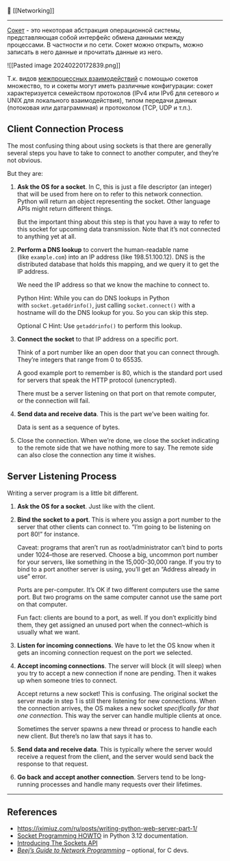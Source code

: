 🔗 [[Networking]]

----
[Сокет](https://ru.wikipedia.org/wiki/%D0%A1%D0%BE%D0%BA%D0%B5%D1%82_(%D0%BF%D1%80%D0%BE%D0%B3%D1%80%D0%B0%D0%BC%D0%BC%D0%BD%D1%8B%D0%B9_%D0%B8%D0%BD%D1%82%D0%B5%D1%80%D1%84%D0%B5%D0%B9%D1%81)) - это некоторая абстракция операционной системы, представляющая собой интерфейс обмена данными между процессами. В частности и по сети. Сокет можно открыть, можно записать в него данные и прочитать данные из него.

![[Pasted image 20240220172839.png]]

Т.к. видов [межпроцессных взаимодействий](https://ru.wikipedia.org/wiki/%D0%9C%D0%B5%D0%B6%D0%BF%D1%80%D0%BE%D1%86%D0%B5%D1%81%D1%81%D0%BD%D0%BE%D0%B5_%D0%B2%D0%B7%D0%B0%D0%B8%D0%BC%D0%BE%D0%B4%D0%B5%D0%B9%D1%81%D1%82%D0%B2%D0%B8%D0%B5) с помощью сокетов множество, то и сокеты могут иметь различные конфигурации: сокет характеризуется семейством протоколов (IPv4 или IPv6 для сетевого и UNIX для локального взаимодействия), типом передачи данных (потоковая или датаграммная) и протоколом (TCP, UDP и т.п.).

## Client Connection Process

The most confusing thing about using sockets is that there are generally several steps you have to take to connect to another computer, and they’re not obvious.

But they are:

1. **Ask the OS for a socket**. In C, this is just a file descriptor (an integer) that will be used from here on to refer to this network connection. Python will return an object representing the socket. Other language APIs might return different things.
    
	But the important thing about this step is that you have a way to refer to this socket for upcoming data transmission. Note that it’s not connected to anything yet at all.
    
2. **Perform a DNS lookup** to convert the human-readable name (like `example.com`) into an IP address (like 198.51.100.12). DNS is the distributed database that holds this mapping, and we query it to get the IP address.
    
    We need the IP address so that we know the machine to connect to.
    
    Python Hint: While you can do DNS lookups in Python with `socket.getaddrinfo()`, just calling `socket.connect()` with a hostname will do the DNS lookup for you. So you can skip this step.
    
	Optional C Hint: Use `getaddrinfo()` to perform this lookup.
    
3. **Connect the socket** to that IP address on a specific port.
    
    Think of a port number like an open door that you can connect through. They’re integers that range from 0 to 65535.
    
    A good example port to remember is 80, which is the standard port used for servers that speak the HTTP protocol (unencrypted).
    
    There must be a server listening on that port on that remote computer, or the connection will fail.
    
4. **Send data and receive data**. This is the part we’ve been waiting for.
    
    Data is sent as a sequence of bytes.
    
5. Close the connection. When we’re done, we close the socket indicating to the remote side that we have nothing more to say. The remote side can also close the connection any time it wishes.

## Server Listening Process

Writing a server program is a little bit different.

1. **Ask the OS for a socket**. Just like with the client.
    
2. **Bind the socket to a port**. This is where you assign a port number to the server that other clients can connect to. “I’m going to be listening on port 80!” for instance.
    
    Caveat: programs that aren’t run as root/administrator can’t bind to ports under 1024–those are reserved. Choose a big, uncommon port number for your servers, like something in the 15,000-30,000 range. If you try to bind to a port another server is using, you’ll get an “Address already in use” error.
    
    Ports are per-computer. It’s OK if two different computers use the same port. But two programs on the same computer cannot use the same port on that computer.
    
    Fun fact: clients are bound to a port, as well. If you don’t explicitly bind them, they get assigned an unused port when the connect–which is usually what we want.
    
3. **Listen for incoming connections**. We have to let the OS know when it gets an incoming connection request on the port we selected.
    
4. **Accept incoming connections**. The server will block (it will sleep) when you try to accept a new connection if none are pending. Then it wakes up when someone tries to connect.
    
    Accept returns a new socket! This is confusing. The original socket the server made in step 1 is still there listening for new connections. When the connection arrives, the OS makes a new socket _specifically for that one connection_. This way the server can handle multiple clients at once.
    
    Sometimes the server spawns a new thread or process to handle each new client. But there’s no law that says it has to.
    
5. **Send data and receive data**. This is typically where the server would receive a request from the client, and the server would send back the response to that request.
    
6. **Go back and accept another connection**. Servers tend to be long-running processes and handle many requests over their lifetimes.

----
## References
- https://iximiuz.com/ru/posts/writing-python-web-server-part-1/
- [Socket Programming HOWTO](https://docs.python.org/3.12/howto/sockets.html) in Python 3.12 documentation.
- [Introducing The Sockets API](https://beej.us/guide/bgnet0/html/split/introducing-the-sockets-api.html#introducing-the-sockets-api)
- [_Beej’s Guide to Network Programming_](https://beej.us/guide/bgnet) – optional, for C devs.
